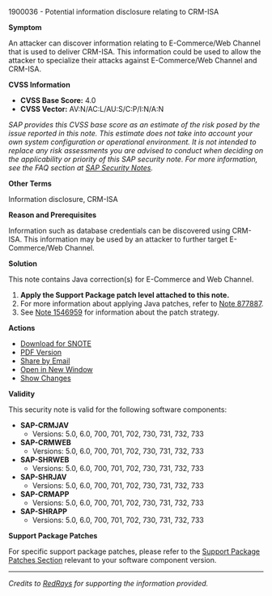 1900036 - Potential information disclosure relating to CRM-ISA

**Symptom**

An attacker can discover information relating to E-Commerce/Web Channel that is used to deliver CRM-ISA. This information could be used to allow the attacker to specialize their attacks against E-Commerce/Web Channel and CRM-ISA.

**CVSS Information**

- **CVSS Base Score:** 4.0
- **CVSS Vector:** AV:N/AC:L/AU:S/C:P/I:N/A:N

_SAP provides this CVSS base score as an estimate of the risk posed by the issue reported in this note. This estimate does not take into account your own system configuration or operational environment. It is not intended to replace any risk assessments you are advised to conduct when deciding on the applicability or priority of this SAP security note. For more information, see the FAQ section at [SAP Security Notes](https://service.sap.com/securitynotes/)._

**Other Terms**

Information disclosure, CRM-ISA

**Reason and Prerequisites**

Information such as database credentials can be discovered using CRM-ISA. This information may be used by an attacker to further target E-Commerce/Web Channel.

**Solution**

This note contains Java correction(s) for E-Commerce and Web Channel.

1. **Apply the Support Package patch level attached to this note.**
2. For more information about applying Java patches, refer to [Note 877887](https://me.sap.com/notes/877887).
3. See [Note 1546959](https://me.sap.com/notes/1546959) for information about the patch strategy.

**Actions**

- [Download for SNOTE](https://notesdownloads.sap.com/note/0040000017706162017)
- [PDF Version](https://me.sap.com/sap/support/sfm/notes/print/0001900036?language=en-US&token=EC7C1184BB4B7D21DDC94B851DD38DBD)
- [Share by Email](#)
- [Open in New Window](#)
- [Show Changes](https://me.sap.com/notesLatestChanges/0001900036/E/diff)

**Validity**

This security note is valid for the following software components:

- **SAP-CRMJAV**
  - Versions: 5.0, 6.0, 700, 701, 702, 730, 731, 732, 733
- **SAP-CRMWEB**
  - Versions: 5.0, 6.0, 700, 701, 702, 730, 731, 732, 733
- **SAP-SHRWEB**
  - Versions: 5.0, 6.0, 700, 701, 702, 730, 731, 732, 733
- **SAP-SHRJAV**
  - Versions: 5.0, 6.0, 700, 701, 702, 730, 731, 732, 733
- **SAP-CRMAPP**
  - Versions: 5.0, 6.0, 700, 701, 702, 730, 731, 732, 733
- **SAP-SHRAPP**
  - Versions: 5.0, 6.0, 700, 701, 702, 730, 731, 732, 733

**Support Package Patches**

For specific support package patches, please refer to the [Support Package Patches Section](https://me.sap.com/sap/support/swdc/notes?cvnr=67837800100200023113&support_package=SP000&patch_level=000002) relevant to your software component version.

---

*Credits to [RedRays](https://redrays.io) for supporting the information provided.*